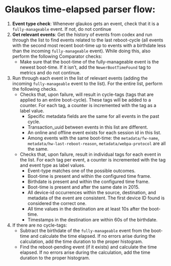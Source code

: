 # Glaukos time-elapsed parser flow:
1. **Event type check**: Whenever glaukos gets an event, check that it is a `fully-manageable` event. If not, do not continue
2. **Get relevant events**: Get the history of events from codex and run through the list to find events related to the last reboot-cycle (all events with the second most recent boot-time up to events with a birthdate less than the incoming `fully-manageable` event). While doing this, also perform the following Comparator checks:
    * Make sure that the boot-time of the fully-manageable event is the newest boot-time. If it isn’t, add the `NewerBootTimeFound` tag to metrics and do not continue.
3. Run through each event in the list of relevant events (adding the incoming `fully-manageable` event to the list). For the entire list, perform the following checks. 
    * Checks that, upon failure, will result in cycle-tags (tags that are applied to an entire boot-cycle). These tags will be added to a counter. For each tag, a counter is incremented with the tag as a label value.
        * Specific metadata fields are the same for all events in the past cycle.
        * Transaction_uuid between events in this list are different.
        * An online and offline event exists for each session id in this list.
        * Among events with the same boot-time: the `metadata/fw-name`, `metadata/hw-last-reboot-reason`, `metadata/webpa-protocol` are all the same.
    * Checks that, upon failure, result in individual tags for each event in the list. For each tag per event, a counter is incremented with the tag and event type as label values.
        * Event-type matches one of the possible outcomes.
        * Boot-time is present and within the configured time frame.
        * Birthdate is present and within the configured time frame.
        * Boot-time is present and after the same date in 2015.
        * All device-id occurrences within the source, destination, and metadata of the event are consistent. The first device ID found is considered the correct one.
        * All time values in the destination are at least 10s after the boot-time.
        * Timestamps in the destination are within 60s of the birthdate.
4. If there are no cycle-tags:
    * Subtract the birthdate of the `fully-manageable` event from the boot-time and calculate the time elapsed. If no errors arise during the calculation, add the time duration to the proper histogram.
    * Find the reboot-pending event (if it exists) and calculate the time elapsed. If no errors arise during the calculation, add the time duration to the proper histogram.